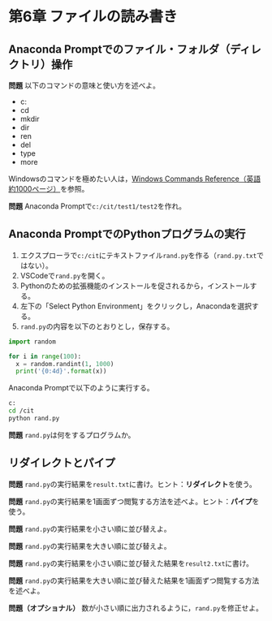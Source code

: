 # 第6章 ファイルの読み書き

## Anaconda Promptでのファイル・フォルダ（ディレクトリ）操作

**問題** 以下のコマンドの意味と使い方を述べよ。

* c:
* cd
* mkdir
* dir
* ren
* del
* type
* more

Windowsのコマンドを極めたい人は，[Windows Commands Reference（英語約1000ページ）](https://www.microsoft.com/en-us/download/details.aspx?id=56846)を参照。

**問題** Anaconda Promptで`c:/cit/test1/test2`を作れ。

## Anaconda PromptでのPythonプログラムの実行

1. エクスプローラで`c:/cit`にテキストファイル`rand.py`を作る（`rand.py.txt`ではない）。
1. VSCodeで`rand.py`を開く。
1. Pythonのための拡張機能のインストールを促されるから，インストールする。
1. 左下の「Select Python Environment」をクリックし，Anacondaを選択する。
1. `rand.py`の内容を以下のとおりとし，保存する。

```python
import random

for i in range(100):
  x = random.randint(1, 1000)
  print('{0:4d}'.format(x))

```
Anaconda Promptで以下のように実行する。

```bash
c:
cd /cit
python rand.py
```

**問題** `rand.py`は何をするプログラムか。

## リダイレクトとパイプ

**問題** `rand.py`の実行結果を`result.txt`に書け。ヒント：**リダイレクト**を使う。

**問題** `rand.py`の実行結果を1画面ずつ閲覧する方法を述べよ。ヒント：**パイプ**を使う。

**問題** `rand.py`の実行結果を小さい順に並び替えよ。

**問題** `rand.py`の実行結果を大きい順に並び替えよ。

**問題** `rand.py`の実行結果を小さい順に並び替えた結果を`result2.txt`に書け。

**問題** `rand.py`の実行結果を大きい順に並び替えた結果を1画面ずつ閲覧する方法を述べよ。

**問題（オプショナル）** 数が小さい順に出力されるように，`rand.py`を修正せよ。